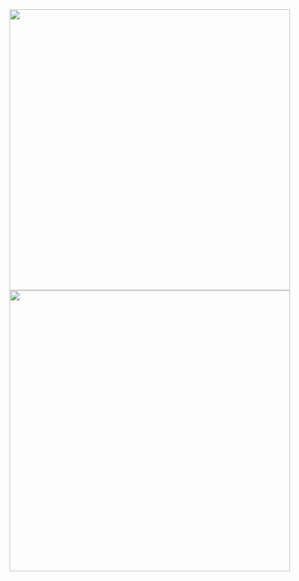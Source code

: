 <img src = "https://github.com/kehindeBankole/swift-ui-zstack-and-basic-animation-practice/assets/33335391/59929f58-63fd-4b01-a743-8dc691f7696d" height="500"/>
<img src = "https://github.com/kehindeBankole/swift-ui-zstack-and-basic-animation-practice/assets/33335391/be82591a-f2b4-4a7e-a6fa-3c3fd93cc3b0" height="500"/>
